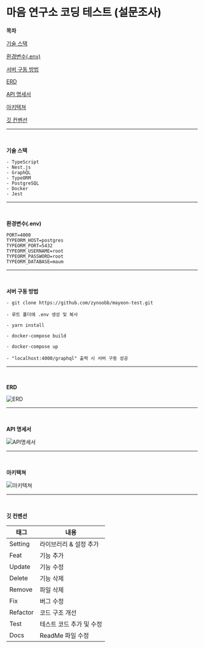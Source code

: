 # **마음 연구소 코딩 테스트 (설문조사)**

**목차**

[기술 스택](#기술-스택)

[환경변수(.env)](<#환경변수(.env)>)

[서버 구동 방법](#서버-구동-방법)

[ERD](#erd)

[API 명세서](#api-명세서)

[아키텍쳐](#아키텍쳐)

[깃 컨벤션](#깃-컨벤션)

<hr><br>

**기술 스택**

```
- TypeScript
- Nest.js
- GraphQL
- TypeORM
- PostgreSQL
- Docker
- Jest
```

<hr><br>

**환경변수(.env)**

```
PORT=4000
TYPEORM_HOST=postgres
TYPEORM_PORT=5432
TYPEORM_USERNAME=root
TYPEORM_PASSWORD=root
TYPEORM_DATABASE=maum
```

<hr><br>

**서버 구동 방법**

```
- git clone https://github.com/zynoobb/mayeon-test.git

- 루트 폴더에 .env 생성 및 복사

- yarn install

- docker-compose build

- docker-compose up

- "localhost:4000/graphql" 출력 시 서버 구동 성공
```

<hr><br>

**ERD**

![ERD](https://img1.daumcdn.net/thumb/R1280x0/?scode=mtistory2&fname=https%3A%2F%2Fblog.kakaocdn.net%2Fdn%2FbtkRNU%2FbtsAy7pfgjC%2F7RKA6hyUKkHTvJyJqMfiK0%2Fimg.png)

<hr><br>

**API 명세서**

![API명세서](https://img1.daumcdn.net/thumb/R1280x0/?scode=mtistory2&fname=https%3A%2F%2Fblog.kakaocdn.net%2Fdn%2FbguGHF%2FbtsAugnZwuY%2FDbkxOxLMqiiVs9gAp0TIx1%2Fimg.png)

<hr><br>

**아키텍쳐**

![아키텍쳐](https://img1.daumcdn.net/thumb/R1280x0/?scode=mtistory2&fname=https%3A%2F%2Fblog.kakaocdn.net%2Fdn%2FMrT73%2FbtsACn56A42%2F2koOsY7CK825QApBN3yDkk%2Fimg.jpg)

<hr><br>

**깃 컨벤션**

| 태그     | 내용                     |
| -------- | ------------------------ |
| Setting  | 라이브러리 & 설정 추가   |
| Feat     | 기능 추가                |
| Update   | 기능 수정                |
| Delete   | 기능 삭제                |
| Remove   | 파일 삭제                |
| Fix      | 버그 수정                |
| Refactor | 코드 구조 개선           |
| Test     | 테스트 코드 추가 및 수정 |
| Docs     | ReadMe 파일 수정         |
